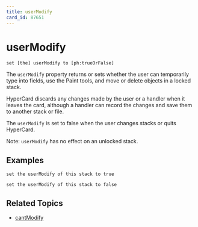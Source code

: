 ```yaml
---
title: userModify
card_id: 87651
---
```


# userModify

`set [the] userModify to [ph:trueOrFalse]`

The `userModify` property returns or sets whether the user can temporarily type into fields, use the Paint tools, and move or delete objects in a locked stack.

HyperCard discards any changes made by the user or a handler when it leaves the card, although a handler can record the changes and save them to another stack or file.

The `userModify` is set to false when the user changes stacks or quits HyperCard.

Note: `userModify` has no effect on an unlocked stack. 

## Examples

```
set the userModify of this stack to true

set the userModify of this stack to false
```

## Related Topics

* [cantModify](/HyperTalkReference/properties/cantModify)
